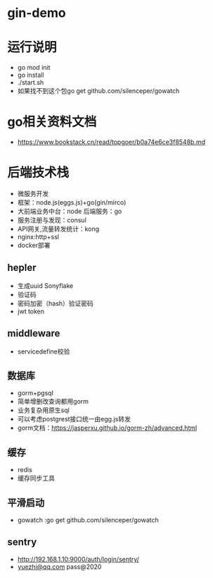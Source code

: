 # gin-demo

# 运行说明
* go mod init 
* go install
* ./start.sh
* 如果找不到这个包go get github.com/silenceper/gowatch


# go相关资料文档
* https://www.bookstack.cn/read/topgoer/b0a74e6ce3f8548b.md

# 后端技术栈
* 微服务开发
* 框架：node.js(eggs.js)+go(gin/mirco)
* 大前端业务中台：node 后端服务：go
* 服务注册与发现：consul
* API网关,流量转发统计：kong
* nginx:http+ssl
* docker部署


## hepler
* 生成uuid   Sonyflake
* 验证码
* 密码加密（hash）验证密码
* jwt token

## middleware
* servicedefine校验

## 数据库
* gorm+pgsql
* 简单增删改查询都用gorm
* 业务复杂用原生sql 
* 可以考虑postgrest接口统一由egg.js转发
* gorm文档：https://jasperxu.github.io/gorm-zh/advanced.html


## 缓存
* redis
* 缓存同步工具


## 平滑启动
* gowatch :go get github.com/silenceper/gowatch


## sentry 
* http://192.168.1.10:9000/auth/login/sentry/
* yuezhi@qq.com   pass@2020





